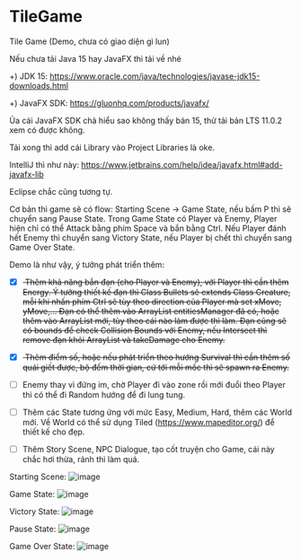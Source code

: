 # TileGame
Tile Game (Demo, chưa có giao diện gì lun)

Nếu chưa tải Java 15 hay JavaFX thì tải về nhé

+) JDK 15: https://www.oracle.com/java/technologies/javase-jdk15-downloads.html

+) JavaFX SDK: https://gluonhq.com/products/javafx/

Ủa cái JavaFX SDK chả hiểu sao không thấy bản 15, thử tải bản LTS 11.0.2 xem có được không.

Tải xong thì add cái Library vào Project Libraries là oke.

IntelliJ thì như này: https://www.jetbrains.com/help/idea/javafx.html#add-javafx-lib

Eclipse chắc cũng tương tự.


Cơ bản thì game sẽ có flow: Starting Scene -> Game State, nếu bấm P thì sẽ chuyển sang Pause State. Trong Game State có Player và Enemy, Player hiện chỉ có thể Attack bằng phím Space và bắn bằng Ctrl. Nếu Player đánh hết Enemy thì chuyển sang Victory State, nếu Player bị chết thì chuyển sang Game Over State.


Demo là như vậy, ý tưởng phát triển thêm: 

- [x] <del> Thêm khả năng bắn đạn (cho Player và Enemy), với Player thì cần thêm Energy. Ý tưởng thiết kế đạn thì Class Bullets sẽ extends Class Creature, mỗi khi nhấn phím Ctrl sẽ tùy theo direction của Player mà set xMove, yMove,... Đạn có thể thêm vào ArrayList entitiesManager đã có, hoặc thêm vào ArrayList mới, tùy theo cái nào làm được thì làm. Đạn cũng sẽ có bounds để check Collision Bounds với Enemy, nếu Intersect thì remove đạn khỏi ArrayList và takeDamage cho Enemy. </del>
 
- [x] <del> Thêm điểm số, hoặc nếu phát triển theo hướng Survival thì cần thêm số quái giết được, bộ đếm thời gian, cứ tới mỗi mốc thì sẽ spawn ra Enemy. </del>

- [ ] Enemy thay vì đứng im, chờ Player đi vào zone rồi mới đuổi theo Player thì có thể đi Random hướng để đi lung tung.

- [ ] Thêm các State tương ứng với mức Easy, Medium, Hard, thêm các World mới. Về World có thể sử dụng Tiled (https://www.mapeditor.org/) để thiết kế cho đẹp.

- [ ] Thêm Story Scene, NPC Dialogue, tạo cốt truyện cho Game, cái này chắc hơi thừa, rảnh thì làm quá.

Starting Scene:
![image](https://user-images.githubusercontent.com/38860847/111766841-90e25e80-88d8-11eb-8212-2b308d6b484b.png)

Game State:
![image](https://user-images.githubusercontent.com/38860847/111766888-a2c40180-88d8-11eb-99b6-9af9df61d6ca.png)

Victory State:
![image](https://user-images.githubusercontent.com/38860847/111766943-b4a5a480-88d8-11eb-9719-908d5190a863.png)

Pause State:
![image](https://user-images.githubusercontent.com/38860847/111767002-c5561a80-88d8-11eb-888b-a062c8502953.png)

Game Over State:
![image](https://user-images.githubusercontent.com/38860847/111767060-d7d05400-88d8-11eb-8965-437763b0d228.png)


